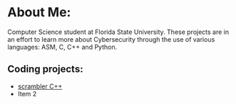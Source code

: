 # About Me:
Computer Science student at Florida State University. These projects are in an effort to learn more about Cybersecurity through the use of various languages: ASM, C, C++ and Python. 

## Coding projects:
- [scrambler C++](https://github.com/kbrode01/scrambler)
- Item 2



